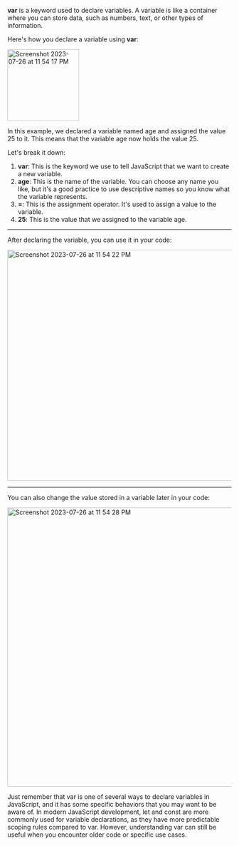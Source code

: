 **var** is a keyword used to declare variables. A variable is like a container where you can store data, such as numbers, text, or other types of information.

Here's how you declare a variable using **var**:

<img width="161" alt="Screenshot 2023-07-26 at 11 54 17 PM" src="https://github.com/ERA-Solutions-LLC/JavaScript-Intermediate-Assignments/assets/92329761/13722adb-5f28-422b-965b-9e6d62cb756e">

In this example, we declared a variable named age and assigned the value 25 to it. This means that the variable age now holds the value 25.


Let's break it down:

1. **var**: This is the keyword we use to tell JavaScript that we want to create a new variable.
2. **age**: This is the name of the variable. You can choose any name you like, but it's a good practice to use descriptive names so you know what the variable represents.
3. **=**: This is the assignment operator. It's used to assign a value to the variable.
4. **25**: This is the value that we assigned to the variable age.

***

After declaring the variable, you can use it in your code:

<img width="518" alt="Screenshot 2023-07-26 at 11 54 22 PM" src="https://github.com/ERA-Solutions-LLC/JavaScript-Intermediate-Assignments/assets/92329761/06b6cbf6-d1c6-48a6-9345-ea9214e59af9">

***

You can also change the value stored in a variable later in your code:

<img width="626" alt="Screenshot 2023-07-26 at 11 54 28 PM" src="https://github.com/ERA-Solutions-LLC/JavaScript-Intermediate-Assignments/assets/92329761/15ef52af-7dee-438c-b990-88662cc36095">

Just remember that var is one of several ways to declare variables in JavaScript, and it has some specific behaviors that you may want to be aware of. In modern JavaScript development, let and const are more commonly used for variable declarations, as they have more predictable scoping rules compared to var. However, understanding var can still be useful when you encounter older code or specific use cases.



